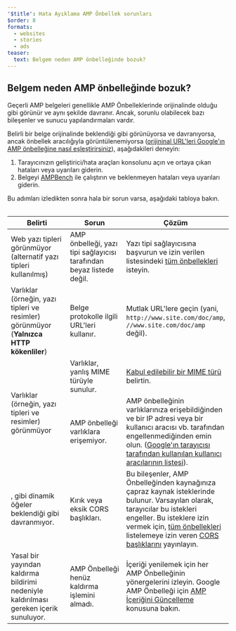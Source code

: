 ```yaml
---
'$title': Hata Ayıklama AMP Önbellek sorunları
$order: 8
formats:
  - websites
  - stories
  - ads
teaser:
  text: Belgem neden AMP önbelleğinde bozuk?
---
```


<!--
This file is imported from https://github.com/ampproject/amphtml/blob/master/spec/amp-cache-debugging.md.
Please do not change this file.
If you have found a bug or an issue please
have a look and request a pull request there.
-->

## Belgem neden AMP önbelleğinde bozuk? <a name="why-is-my-doc-broken-on-an-amp-cache"></a>

Geçerli AMP belgeleri genellikle AMP Önbelleklerinde orijinalinde olduğu gibi görünür ve aynı şekilde davranır. Ancak, sorunlu olabilecek bazı bileşenler ve sunucu yapılandırmaları vardır.

Belirli bir belge orijinalinde beklendiği gibi görünüyorsa ve davranıyorsa, ancak önbellek aracılığıyla görüntülenemiyorsa ([orijininal URL'leri Google'ın AMP önbelleğine nasıl eşleştirirsiniz](https://developers.google.com/amp/cache/overview#amp-cache-url-format)), aşağıdakileri deneyin:

1. Tarayıcınızın geliştirici/hata araçları konsolunu açın ve ortaya çıkan hataları veya uyarıları giderin.
2. Belgeyi [AMPBench](https://ampbench.appspot.com/) ile çalıştırın ve beklenmeyen hataları veya uyarıları giderin.

Bu adımları izledikten sonra hala bir sorun varsa, aşağıdaki tabloya bakın.

<table>
<table>
  <thead>
    <tr>
      <th width="30%">Belirti</th>
      <th width="30%">Sorun</th>
      <th width="40%">Çözüm</th>
    </tr>
  </thead>
  <tbody>
    <tr>
      <td>Web yazı tipleri görünmüyor (alternatif yazı tipleri kullanılmış)</td>
      <td>AMP önbelleği, yazı tipi sağlayıcısı tarafından beyaz listede değil.</td>
      <td>Yazı tipi sağlayıcısına başvurun ve izin verilen listesindeki <a href="amp-cors-requests.md#cors-security-in-amp">tüm önbellekleri</a> isteyin.</td>
    </tr>
    <tr>
      <td>Varlıklar (örneğin, yazı tipleri ve resimler) görünmüyor  (<strong>Yalnızca HTTP kökenliler</strong>)</td>
      <td>Belge protokolle ilgili URL'leri kullanır.</td>
      <td>Mutlak URL'lere geçin (yani, <code>http://www.site.com/doc/amp</code>, <code>//www.site.com/doc/amp</code> değil).</td>
    </tr>
    <tr>
      <td rowspan="2">Varlıklar (örneğin, yazı tipleri ve resimler) görünmüyor</td>
      <td>Varlıklar, yanlış MIME türüyle sunulur.</td>
      <td>
<a href="https://github.com/ampproject/amphtml/blob/master/spec/amp-cache-guidelines.md#guidelines-accepted-mime-types">Kabul edilebilir bir MIME türü</a> belirtin.</td>
    </tr>
    <tr>
      <td>AMP önbelleği varlıklara erişemiyor.</td>
      <td>AMP önbelleğinin varlıklarınıza erişebildiğinden ve bir IP adresi veya bir kullanıcı aracısı vb. tarafından engellenmediğinden emin olun. (<a href="https://support.google.com/webmasters/answer/1061943?hl=en">Google'ın tarayıcısı tarafından kullanılan kullanıcı aracılarının listesi</a>).</td>
    </tr>
    <tr>
      <td>
<code><amp-form></amp-form></code>, <code><amp-list></amp-list></code> gibi dinamik öğeler beklendiği gibi davranmıyor.</td>
      <td>Kırık veya eksik CORS başlıkları.</td>
      <td>Bu bileşenler, AMP Önbelleğinden kaynağınıza çapraz kaynak isteklerinde bulunur. Varsayılan olarak, tarayıcılar bu istekleri engeller. Bu isteklere izin vermek için, <a href="amp-cors-requests.md">tüm önbellekleri</a> listelemeye izin veren <a href="https://developer.mozilla.org/en-US/docs/Web/HTTP/Access_control_CORS">CORS başlıklarını</a> yayınlayın.</td>
    </tr>
    <tr>
      <td>Yasal bir yayından kaldırma bildirimi nedeniyle kaldırılması gereken içerik sunuluyor.</td>
      <td>AMP Önbelleği henüz kaldırma işlemini almadı.</td>
      <td>İçeriği yenilemek için her AMP Önbelleğinin yönergelerini izleyin. Google AMP Önbelleği için <a href="https://developers.google.com/amp/cache/update-cache">AMP İçeriğini Güncelleme</a> konusuna bakın.</td>
    </tr>
</tbody>
</table>

</table>

